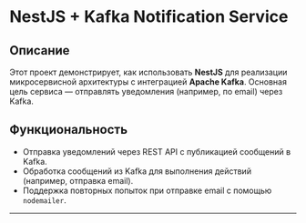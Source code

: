 # NestJS + Kafka Notification Service

## Описание

Этот проект демонстрирует, как использовать **NestJS** для реализации микросервисной архитектуры с интеграцией **Apache Kafka**. Основная цель сервиса — отправлять уведомления (например, по email) через Kafka.

## Функциональность

- Отправка уведомлений через REST API с публикацией сообщений в Kafka.
- Обработка сообщений из Kafka для выполнения действий (например, отправка email).
- Поддержка повторных попыток при отправке email с помощью `nodemailer`.

---
